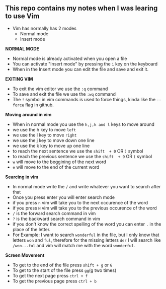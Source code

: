 ## This repo contains my notes when I was learing to use Vim

- Vim has normally has 2 modes
  - Normal mode
  - Insert mode

**NORMAL MODE**
- Normal mode is already activated when you open a file
- You can activate "Insert mode" by pressing the `i` key on the keyboard
- When in the Insert mode you can edit the file and save and exit it.

**EXITING VIM**

- To exit the vim editor we use the `:q` command
- To save and exit the file we use the `:wq` command
- The `!` symbol in vim commands is used to force things, kinda like the `--force` flag in github.

**Moving around in vim**

- When in normal mode you use the `h,j,k and l` keys to move around
- we use the h key to move `left`
- we use the l key to move `right`
- we use the j key to move down one line
- we use the k key to move up one line
- to reach the next sentence we use the `shift  + 0` OR `)` symbol
- to reach the previous sentence we use the `shift  + 9` OR `(` symbol
- `w` will move to the beggining of the next word
- `e` will move to the end of the current word


**Searcing in vim**

- In normal mode write the `/` and write whatever you want to search after that
- Once you press enter you will enter search mode
- if you press `n` vim will take you to the next occurence of the word
- if you press `N` vim will take you to the previous occurence of the word
- `/` is the forward search command in vim
- `?` is the backward search command in vim
- if you don't know the correct spelling of the word you can enter `.` in the place of the letter.
- For Example: I want to search `wonderful` in the file, but I only know that letters `won` and `ful`, therefore for the missing letters `der` I will search like `/won...ful` and vim will match me with the word `wonderful`.


**Screen Movement**

- To get to the end of the file press `shift + g` or `G`
- To get to the start of the file press `gg`(g two times)
- To get the next page press `ctrl + f`
- To get the previous page press `ctrl + b`